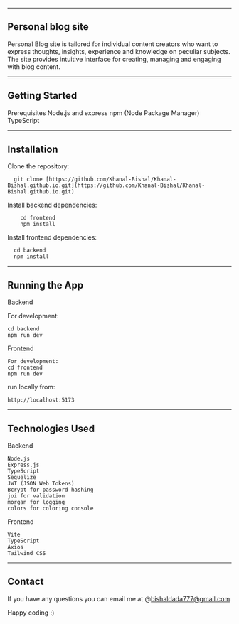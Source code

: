 --------------------------------------------------------------
Personal blog site
--------------------------------------------------------------

Personal Blog site is tailored for individual content creators who want to express thoughts, insights, experience and knowledge on peculiar subjects. The site provides intuitive interface for creating, managing and engaging with blog content. 

--------------------------------------------------------------
Getting Started
--------------------------------------------------------------
Prerequisites
    Node.js and express
    npm (Node Package Manager)
    TypeScript 
    
--------------------------------------------------------------
Installation
--------------------------------------------------------------
Clone the repository:

      git clone [https://github.com/Khanal-Bishal/Khanal-Bishal.github.io.git](https://github.com/Khanal-Bishal/Khanal-Bishal.github.io.git)

Install backend dependencies:
     
        cd frontend
        npm install

Install frontend dependencies:

      cd backend
      npm install
      
---------------------------------------------------------------
Running the App
---------------------------------------------------------------
Backend

For development:

    cd backend
    npm run dev

Frontend

    For development:
    cd frontend
    npm run dev
run locally from:

    http://localhost:5173

--------------------------------------------------------------
Technologies Used
--------------------------------------------------------------
Backend

    Node.js
    Express.js
    TypeScript
    Sequelize
    JWT (JSON Web Tokens)
    Bcrypt for password hashing
    joi for validation
    morgan for logging
    colors for coloring console
    

Frontend

    Vite
    TypeScript
    Axios
    Tailwind CSS

---------------------------------------------------------------
Contact
---------------------------------------------------------------

If you have any questions you can email me at @bishaldada777@gmail.com

Happy coding :)
